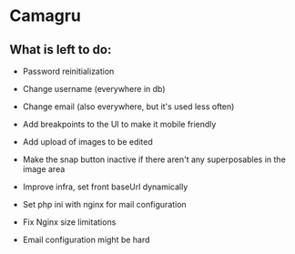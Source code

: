 # Camagru

## What is left to do:

- Password reinitialization
- Change username (everywhere in db)
- Change email (also everywhere, but it's used less often)

- Add breakpoints to the UI to make it mobile friendly

- Add upload of images to be edited
- Make the snap button inactive if there aren't any superposables in the image area

- Improve infra, set front baseUrl dynamically
- Set php ini with nginx for mail configuration
- Fix Nginx size limitations
- Email configuration might be hard